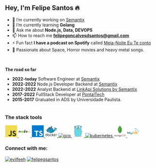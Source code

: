 ## Hey, **I'm Felipe Santos** 🔥

- 🔭 I’m currently working on [Semantix](https://semantix.ai)
- 🌱 I’m currently learning **Golang**
- 💬 Ask me about **Node.js, Data, DEVOPS**
- 📫 How to reach me **felipegoncalvesdsantos@gmail.com**
- ⚡ Fun fact **I have a podcast on Spotify** called [Meia-Noite Eu Te conto](https://open.spotify.com/show/0xBr76A7bguhNsik0UlLcw)
- 🌌 Passionate about Space, Horror movies and heavy metal songs.
 
<br><br>
**The road so far**
  - **2022-today** Software Engineer at [Semantix](https://www.linkedin.com/company/semantixai/)
  - **2022-2022** Node.js Developer Backend at [Semantix](https://www.linkedin.com/company/semantixai/)
  - **2022-2022** Analyst Backend at [LinkApi Solutions by Semantix](https://www.linkedin.com/company/linkapisolutions/)
  - **2017-2022** FullStack Developer at [PontalTech](https://www.linkedin.com/company/pontaltech/)
  - **2015-2017** Gratuated in ADS by Universidade Paulista.
<br><br>

<h3 align="left">The stack tools</h3>
<p align="left">
 <a href="https://developer.mozilla.org/en-US/docs/Web/JavaScript" target="_blank" rel="noreferrer"> <img src="https://raw.githubusercontent.com/devicons/devicon/master/icons/javascript/javascript-original.svg" alt="javascript" width="40" height="40"/> </a> 
 <a href="https://nodejs.org" target="_blank" rel="noreferrer"> <img src="https://raw.githubusercontent.com/devicons/devicon/master/icons/nodejs/nodejs-original-wordmark.svg" alt="nodejs" width="40" height="40"/> </a>
 <a href="https://www.typescriptlang.org/" target="_blank" rel="noreferrer"> <img src="https://raw.githubusercontent.com/devicons/devicon/master/icons/typescript/typescript-original.svg" alt="typescript" width="40" height="40"/> </a>
 <a href="https://www.docker.com/" target="_blank" rel="noreferrer"> <img src="https://raw.githubusercontent.com/devicons/devicon/master/icons/docker/docker-original-wordmark.svg" alt="docker" width="40" height="40"/> </a>
 <a href="https://cloud.google.com" target="_blank" rel="noreferrer"> <img src="https://www.vectorlogo.zone/logos/google_cloud/google_cloud-icon.svg" alt="gcp" width="40" height="40"/> </a>
 <a href="https://golang.org" target="_blank" rel="noreferrer"> <img src="https://raw.githubusercontent.com/devicons/devicon/master/icons/go/go-original.svg" alt="go" width="40" height="40"/> </a> 
 <a href="https://kubernetes.io" target="_blank" rel="noreferrer"> <img src="https://www.vectorlogo.zone/logos/kubernetes/kubernetes-icon.svg" alt="kubernetes" width="40" height="40"/> </a> 
 <a href="https://www.mongodb.com/" target="_blank" rel="noreferrer"> <img src="https://raw.githubusercontent.com/devicons/devicon/master/icons/mongodb/mongodb-original-wordmark.svg" alt="mongodb" width="40" height="40"/> </a> 
 <a href="https://www.mysql.com/" target="_blank" rel="noreferrer"> <img src="https://raw.githubusercontent.com/devicons/devicon/master/icons/mysql/mysql-original-wordmark.svg" alt="mysql" width="40" height="40"/> </a> 
</p>
<h3 align="left">Connect with me:</h3>
<p align="left">
<a href="https://twitter.com/evilfeeh" target="blank"><img align="center" src="https://raw.githubusercontent.com/rahuldkjain/github-profile-readme-generator/master/src/images/icons/Social/twitter.svg" alt="evilfeeh" height="30" width="40" /></a>
<a href="https://linkedin.com/in/felipegsantos" target="blank"><img align="center" src="https://raw.githubusercontent.com/rahuldkjain/github-profile-readme-generator/master/src/images/icons/Social/linked-in-alt.svg" alt="felipegsantos" height="30" width="40" /></a>
</p>

